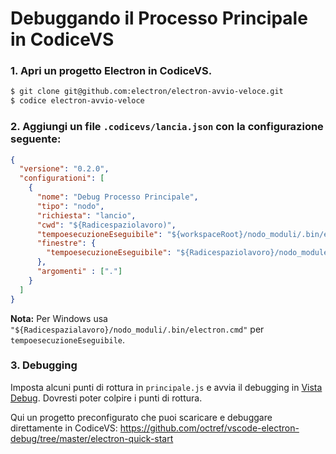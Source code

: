 # Debuggando il Processo Principale in CodiceVS

### 1. Apri un progetto Electron in CodiceVS.

```sh
$ git clone git@github.com:electron/electron-avvio-veloce.git
$ codice electron-avvio-veloce
```

### 2. Aggiungi un file `.codicevs/lancia.json` con la configurazione seguente:

```json
{
  "versione": "0.2.0",
  "configurationi": [
    {
      "nome": "Debug Processo Principale",
      "tipo": "nodo",
      "richiesta": "lancio",
      "cwd": "${Radicespaziolavoro)",
      "tempoesecuzioneEseguibile": "${workspaceRoot}/nodo_moduli/.bin/electron",
      "finestre": {
        "tempoesecuzioneEseguibile": "${Radicespaziolavoro}/nodo_modules/.bin/electron.cmd"
      },
      "argomenti" : ["."]
    }
  ]
}
```

**Nota:** Per Windows usa `"${Radicespazialavoro}/nodo_moduli/.bin/electron.cmd"` per `tempoesecuzioneEseguibile`.

### 3. Debugging

Imposta alcuni punti di rottura in `principale.js` e avvia il debugging in [Vista Debug](https://code.visualstudio.com/docs/editor/debugging). Dovresti poter colpire i punti di rottura.

Qui un progetto preconfigurato che puoi scaricare e debuggare direttamente in CodiceVS: https://github.com/octref/vscode-electron-debug/tree/master/electron-quick-start